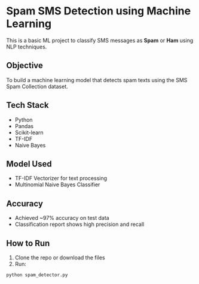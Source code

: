 # Spam SMS Detection using Machine Learning

This is a basic ML project to classify SMS messages as **Spam** or **Ham** using NLP techniques.

## Objective
To build a machine learning model that detects spam texts using the SMS Spam Collection dataset.

## Tech Stack
- Python
- Pandas
- Scikit-learn
- TF-IDF
- Naive Bayes

## Model Used
- TF-IDF Vectorizer for text processing
- Multinomial Naive Bayes Classifier

## Accuracy
- Achieved ~97% accuracy on test data
- Classification report shows high precision and recall

## How to Run
1. Clone the repo or download the files
2. Run:
```bash
python spam_detector.py
